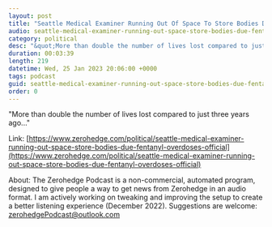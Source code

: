 ```yaml
---
layout: post
title: "Seattle Medical Examiner Running Out Of Space To Store Bodies Due To Fentanyl Overdoses: Official"
audio: seattle-medical-examiner-running-out-space-store-bodies-due-fentanyl-overdoses-official-0
category: political
desc: "&quot;More than double the number of lives lost compared to just three years ago...&quot;"
duration: 00:03:39
length: 219
datetime: Wed, 25 Jan 2023 20:06:00 +0000
tags: podcast
guid: seattle-medical-examiner-running-out-space-store-bodies-due-fentanyl-overdoses-official-0
order: 0
---
```

&quot;More than double the number of lives lost compared to just three years ago...&quot;

Link: [https://www.zerohedge.com/political/seattle-medical-examiner-running-out-space-store-bodies-due-fentanyl-overdoses-official](https://www.zerohedge.com/political/seattle-medical-examiner-running-out-space-store-bodies-due-fentanyl-overdoses-official)

About: The Zerohedge Podcast is a non-commercial, automated program, designed to give people a way to get news from Zerohedge in an audio format.  I am actively working on tweaking and improving the setup to create a better listening experience (December 2022).  Suggestions are welcome: [zerohedgePodcast@outlook.com](mailto:zerohedgePodcast@outlook.com)